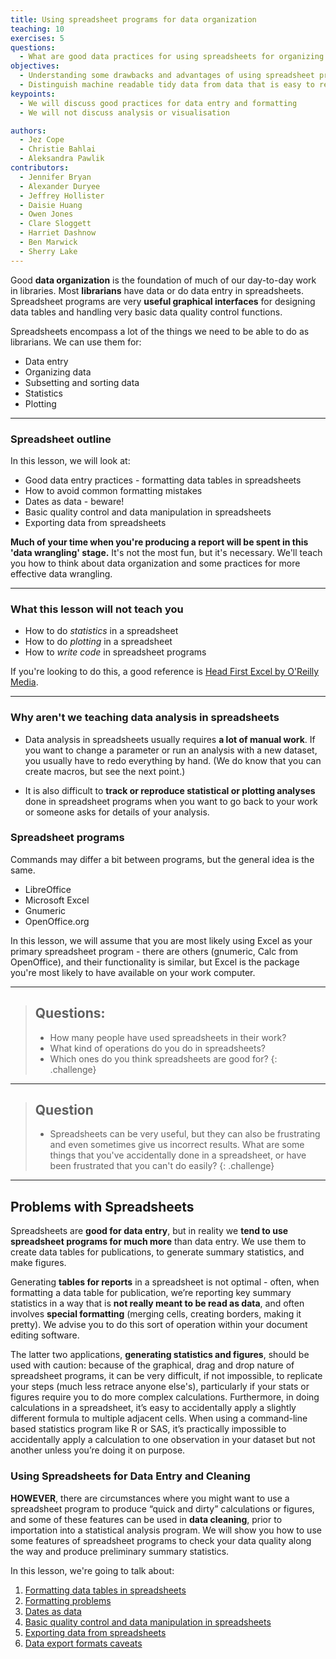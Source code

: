 ```yaml
---
title: Using spreadsheet programs for data organization
teaching: 10
exercises: 5
questions:
  - What are good data practices for using spreadsheets for organizing data?
objectives:
  - Understanding some drawbacks and advantages of using spreadsheet programs
  - Distinguish machine readable tidy data from data that is easy to read for humans
keypoints:
  - We will discuss good practices for data entry and formatting
  - We will not discuss analysis or visualisation

authors:
  - Jez Cope
  - Christie Bahlai
  - Aleksandra Pawlik
contributors:
  - Jennifer Bryan
  - Alexander Duryee
  - Jeffrey Hollister
  - Daisie Huang
  - Owen Jones
  - Clare Sloggett
  - Harriet Dashnow
  - Ben Marwick
  - Sherry Lake
---
```


Good **data organization** is the foundation of much of our day-to-day
work in libraries. Most **librarians** have data or do data entry in
spreadsheets. Spreadsheet programs are very **useful graphical
interfaces** for designing data tables and handling very basic data
quality control functions.

Spreadsheets encompass a lot of the things we need
to be able to do as librarians. We can use them for:

- Data entry
- Organizing data
- Subsetting and sorting data
- Statistics
- Plotting

---

### Spreadsheet outline

In this lesson, we will look at:

- Good data entry practices - formatting data tables in spreadsheets
- How to avoid common formatting mistakes
- Dates as data - beware!
- Basic quality control and data manipulation in spreadsheets
- Exporting data from spreadsheets


**Much of your time when you're producing a report will be spent in
this 'data wrangling' stage.** It's not the most fun, but it's
necessary. We'll teach you how to think about data organization and
some practices for more effective data wrangling.


---

### What this lesson will not teach you

- How to do *statistics* in a spreadsheet
- How to do *plotting* in a spreadsheet
- How to *write code* in spreadsheet programs

If you're looking to do this, a good reference is
[Head First Excel by O'Reilly Media](https://www.amazon.com/Head-First-Excel-learners-spreadsheets/dp/0596807694).

---

### Why aren't we teaching data analysis in spreadsheets

- Data analysis in spreadsheets usually requires **a lot of manual
  work**. If you want to change a parameter or run an analysis with a
  new dataset, you usually have to redo everything by hand. (We do
  know that you can create macros, but see the next point.)

- It is also difficult to **track or reproduce statistical or plotting
  analyses** done in spreadsheet programs when you want to go back to
  your work or someone asks for details of your analysis.


### Spreadsheet programs

Commands may differ a bit between programs, but the general idea
is the same.

- LibreOffice
- Microsoft Excel
- Gnumeric
- OpenOffice.org

In this lesson, we will assume that you are most likely using Excel as
your primary spreadsheet program - there are others (gnumeric, Calc
from OpenOffice), and their functionality is similar, but Excel is the
package you're most likely to have available on your work computer.

---

> ## Questions:
>
> - How many people have used spreadsheets in their work?
> - What kind of operations do you do in spreadsheets?
> - Which ones do you think spreadsheets are good for?
{: .challenge}


---

> ## Question
> 
> - Spreadsheets can be very useful, but they can also be frustrating and even sometimes give us incorrect results. What are some things that you've accidentally done in a spreadsheet, or have been frustrated that you can't do easily?
{: .challenge}

---

## Problems with Spreadsheets

Spreadsheets are **good for data entry**, but in reality we **tend to
use spreadsheet programs for much more** than data entry. We use them
to create data tables for publications, to generate summary
statistics, and make figures.

Generating **tables for reports** in a spreadsheet is not optimal -
often, when formatting a data table for publication, we’re reporting
key summary statistics in a way that is **not really meant to be read
as data**, and often involves **special formatting** (merging cells,
creating borders, making it pretty). We advise you to do this sort of
operation within your document editing software.

The latter two applications, **generating statistics and figures**, should 
be used with caution: because of the graphical, drag and drop nature of 
spreadsheet programs, it can be very difficult, if not impossible, to 
replicate your steps (much less retrace anyone else's), particularly if your 
stats or figures require you to do more complex calculations. Furthermore, 
in doing calculations in a spreadsheet, it’s easy to accidentally apply a 
slightly different formula to multiple adjacent cells. When using a 
command-line based statistics program like R or SAS, it’s practically 
impossible to accidentally apply a calculation to one observation in your 
dataset but not another unless you’re doing it on purpose. 

### Using Spreadsheets for Data Entry and Cleaning

**HOWEVER**, there are circumstances where you might want to use a
spreadsheet program to produce “quick and dirty” calculations or
figures, and some of these features can be used in **data cleaning**,
prior to importation into a statistical analysis program. We will show
you how to use some features of spreadsheet programs to check your
data quality along the way and produce preliminary summary statistics.


In this lesson, we're going to talk about:

1. [Formatting data tables in spreadsheets](../01-format-data)
2. [Formatting problems](../02-common-mistakes)
3. [Dates as data](../03-dates-as-data)
4. [Basic quality control and data manipulation in spreadsheets](../04-quality-control)
5. [Exporting data from spreadsheets](../05-exporting-data)
6. [Data export formats caveats](../06-data-formats-caveats)
